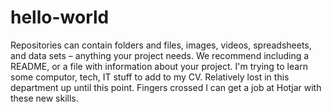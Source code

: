 # hello-world
Repositories can contain folders and files, images, videos, spreadsheets, and data sets – anything your project needs. We recommend including a README, or a file with information about your project.
I'm trying to learn some computor, tech, IT stuff to add to my CV. Relatively lost in this department up until this point. Fingers crossed I can get a job at Hotjar with these new skills. 
